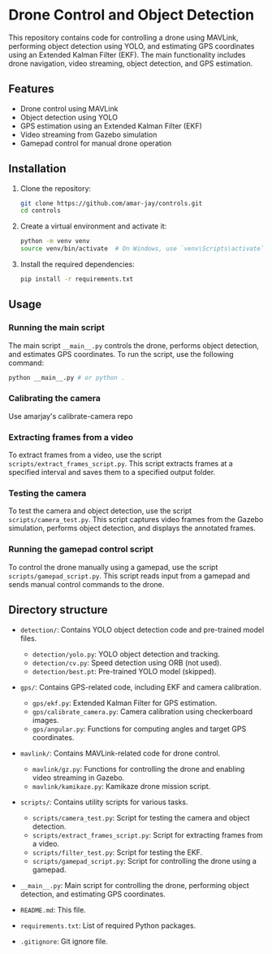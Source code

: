 # Drone Control and Object Detection

This repository contains code for controlling a drone using MAVLink, performing object detection using YOLO, and estimating GPS coordinates using an Extended Kalman Filter (EKF). The main functionality includes drone navigation, video streaming, object detection, and GPS estimation.

## Features

* Drone control using MAVLink
* Object detection using YOLO
* GPS estimation using an Extended Kalman Filter (EKF)
* Video streaming from Gazebo simulation
* Gamepad control for manual drone operation

## Installation

1. Clone the repository:
   ```sh
   git clone https://github.com/amar-jay/controls.git
   cd controls
   ```

2. Create a virtual environment and activate it:
   ```sh
   python -m venv venv
   source venv/bin/activate  # On Windows, use `venv\Scripts\activate`
   ```

3. Install the required dependencies:
   ```sh
   pip install -r requirements.txt
   ```

## Usage

### Running the main script

The main script `__main__.py` controls the drone, performs object detection, and estimates GPS coordinates. To run the script, use the following command:
```sh
python __main__.py # or python .
```

### Calibrating the camera

Use amarjay's calibrate-camera repo

### Extracting frames from a video

To extract frames from a video, use the script `scripts/extract_frames_script.py`. This script extracts frames at a specified interval and saves them to a specified output folder.

### Testing the camera

To test the camera and object detection, use the script `scripts/camera_test.py`. This script captures video frames from the Gazebo simulation, performs object detection, and displays the annotated frames.

### Running the gamepad control script

To control the drone manually using a gamepad, use the script `scripts/gamepad_script.py`. This script reads input from a gamepad and sends manual control commands to the drone.

## Directory structure

* `detection/`: Contains YOLO object detection code and pre-trained model files.
  - `detection/yolo.py`: YOLO object detection and tracking.
  - `detection/cv.py`: Speed detection using ORB (not used).
  - `detection/best.pt`: Pre-trained YOLO model (skipped).

* `gps/`: Contains GPS-related code, including EKF and camera calibration.
  - `gps/ekf.py`: Extended Kalman Filter for GPS estimation.
  - `gps/calibrate_camera.py`: Camera calibration using checkerboard images.
  - `gps/angular.py`: Functions for computing angles and target GPS coordinates.

* `mavlink/`: Contains MAVLink-related code for drone control.
  - `mavlink/gz.py`: Functions for controlling the drone and enabling video streaming in Gazebo.
  - `mavlink/kamikaze.py`: Kamikaze drone mission script.

* `scripts/`: Contains utility scripts for various tasks.
  - `scripts/camera_test.py`: Script for testing the camera and object detection.
  - `scripts/extract_frames_script.py`: Script for extracting frames from a video.
  - `scripts/filter_test.py`: Script for testing the EKF.
  - `scripts/gamepad_script.py`: Script for controlling the drone using a gamepad.

* `__main__.py`: Main script for controlling the drone, performing object detection, and estimating GPS coordinates.
* `README.md`: This file.
* `requirements.txt`: List of required Python packages.
* `.gitignore`: Git ignore file.

